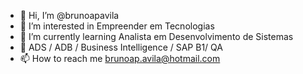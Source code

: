 - 👋 Hi, I’m @brunoapavila
- 👀 I’m interested in Empreender em Tecnologias
- 🌱 I’m currently learning  Analista em Desenvolvimento de Sistemas  
- 💞️ ADS / ADB / Business Intelligence / SAP B1/ QA
- 📫 How to reach me brunoap.avila@hotmail.com                  

<!---
brunoapavila/brunoapavila is a ✨ special ✨ repository because its `README.md` (this file) appears on your GitHub profile.
You can click the Preview link to take a look at your changes.
--->
